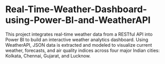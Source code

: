 # Real-Time-Weather-Dashboard-using-Power-BI-and-WeatherAPI
This project integrates real-time weather data from a RESTful API into Power BI to build an interactive weather analytics dashboard. Using WeatherAPI, JSON data is extracted and modeled to visualize current weather, forecasts, and air quality indices across four major Indian cities: Kolkata, Chennai, Gujarat, and Lucknow.
